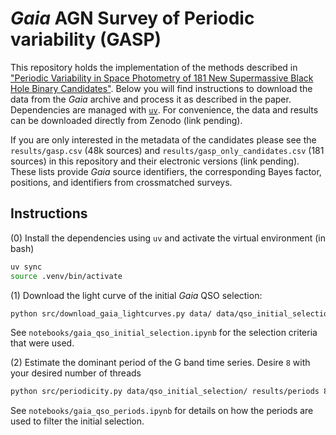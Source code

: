 # *Gaia* AGN Survey of Periodic variability (GASP)

This repository holds the implementation of the methods described in ["Periodic Variability in Space Photometry of 181 New Supermassive Black Hole Binary Candidates"](https://arxiv.org/abs/2505.16884). Below you will find instructions to download the data from the *Gaia* archive and process it as described in the paper. Dependencies are managed with [`uv`](https://docs.astral.sh/uv/). For convenience, the data and results can be downloaded directly from Zenodo (link pending). 

If you are only interested in the metadata of the candidates please see the `results/gasp.csv` (48k sources) and `results/gasp_only_candidates.csv` (181 sources) in this repository and their electronic versions (link pending). These lists provide *Gaia* source identifiers, the corresponding Bayes factor, positions, and identifiers from crossmatched surveys.


## Instructions

(0) Install the dependencies using `uv` and activate the virtual environment (in bash)

```bash
uv sync
source .venv/bin/activate
```

(1) Download the light curve of the initial *Gaia* QSO selection: 

```bash
python src/download_gaia_lightcurves.py data/ data/qso_initial_selection.parquet
```

See `notebooks/gaia_qso_initial_selection.ipynb` for the selection criteria that were used.

(2) Estimate the dominant period of the G band time series. Desire `8` with your desired number of threads

```bash
python src/periodicity.py data/qso_initial_selection/ results/periods 8
```

See `notebooks/gaia_qso_periods.ipynb` for details on how the periods are used to filter the initial selection.

